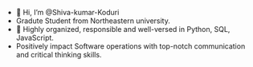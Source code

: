 - 👋 Hi, I’m @Shiva-kumar-Koduri
- Gradute Student from Northeastern university.
- 👀 Highly organized, responsible and well-versed in Python, SQL, JavaScript. 
- Positively impact Software operations with top-notch communication and critical thinking skills. 

<!---
Shiva-kumar-Koduri/Shiva-kumar-Koduri is a ✨ special ✨ repository because its `README.md` (this file) appears on your GitHub profile.
You can click the Preview link to take a look at your changes.
--->
